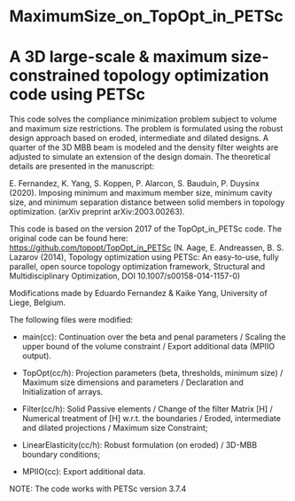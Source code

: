 MaximumSize_on_TopOpt_in_PETSc
=================================================================================
A 3D large-scale & maximum size-constrained topology optimization code using PETSc
=================================================================================

This code solves the compliance minimization problem subject to volume and 
maximum size restrictions. The problem is formulated using the robust design 
approach based on eroded, intermediate and dilated designs. A quarter of the 
3D MBB beam is modeled and the density filter weights are adjusted to simulate 
an extension of the design domain. The theoretical details are presented in 
the manuscript: 

E. Fernandez, K. Yang, S. Koppen, P. Alarcon, S. Bauduin, P. Duysinx (2020). 
Imposing minimum and maximum member size, minimum cavity size, and minimum 
separation distance between solid members in topology optimization. 
(arXiv preprint arXiv:2003.00263).

This code is based on the version 2017 of the TopOpt_in_PETSc code. The
original code can be found here: https://github.com/topopt/TopOpt_in_PETSc 
(N. Aage, E. Andreassen, B. S. Lazarov (2014), Topology optimization using PETSc: 
An easy-to-use, fully parallel, open source topology optimization framework, 
Structural and Multidisciplinary Optimization, DOI 10.1007/s00158-014-1157-0)

Modifications made by Eduardo Fernandez & Kaike Yang, University of Liege, Belgium.
 
The following files were modified:

- main(cc):  Continuation over the beta and penal parameters / Scaling the upper bound of the volume constraint / Export additional data (MPIIO output).
			
- TopOpt(cc/h): Projection parameters (beta, thresholds, minimum size) / Maximum size dimensions and parameters / Declaration and Initialization of arrays.
				
- Filter(cc/h): Solid Passive elements / Change of the filter Matrix [H] / Numerical treatment of [H] w.r.t. the boundaries / Eroded, intermediate and dilated projections / Maximum size Constraint;

- LinearElasticity(cc/h): Robust formulation (on eroded) / 3D-MBB boundary conditions;

- MPIIO(cc): Export additional data.							


NOTE: The code works with PETSc version 3.7.4
